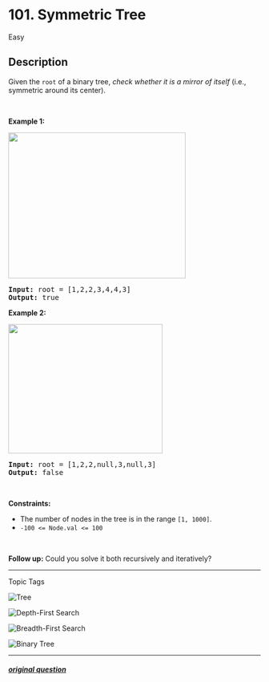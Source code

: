 # 101. Symmetric Tree
Easy


## Description
<p>Given the <code>root</code> of a binary tree, <em>check whether it is a mirror of itself</em> (i.e., symmetric around its center).</p>

<p>&nbsp;</p>
<p><strong>Example 1:</strong></p>
<img alt="" src="https://assets.leetcode.com/uploads/2021/02/19/symtree1.jpg" style="width: 354px; height: 291px;" />
<pre>
<strong>Input:</strong> root = [1,2,2,3,4,4,3]
<strong>Output:</strong> true
</pre>

<p><strong>Example 2:</strong></p>
<img alt="" src="https://assets.leetcode.com/uploads/2021/02/19/symtree2.jpg" style="width: 308px; height: 258px;" />
<pre>
<strong>Input:</strong> root = [1,2,2,null,3,null,3]
<strong>Output:</strong> false
</pre>

<p>&nbsp;</p>
<p><strong>Constraints:</strong></p>

<ul>
	<li>The number of nodes in the tree is in the range <code>[1, 1000]</code>.</li>
	<li><code>-100 &lt;= Node.val &lt;= 100</code></li>
</ul>

<p>&nbsp;</p>
<strong>Follow up:</strong> Could you solve it both recursively and iteratively?


---

Topic Tags

[tree]: https://img.shields.io/badge/-Tree-EF9A9A
![Tree][tree]

[depth-first-search]: https://img.shields.io/badge/-Depth%20First%20Search-B39DDB
![Depth-First Search][depth-first-search]

[breadth-first-search]: https://img.shields.io/badge/-Breadth%20First%20Search-81D4FA
![Breadth-First Search][breadth-first-search]

[binary-tree]: https://img.shields.io/badge/-Binary%20Tree-A5D6A7
![Binary Tree][binary-tree]

---

##### [original question](https://leetcode.com/problems/symmetric-tree)
